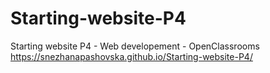 # Starting-website-P4
 Starting website P4 - Web developement - OpenClassrooms
https://snezhanapashovska.github.io/Starting-website-P4/
